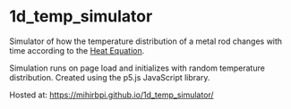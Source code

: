 # 1d_temp_simulator
Simulator of how the temperature distribution of a metal rod changes with time according to the [Heat Equation](https://en.wikipedia.org/wiki/Heat_equation).

Simulation runs on page load and initializes with random temperature distribution. Created using the p5.js JavaScript library.

Hosted at: https://mihirbpi.github.io/1d_temp_simulator/
